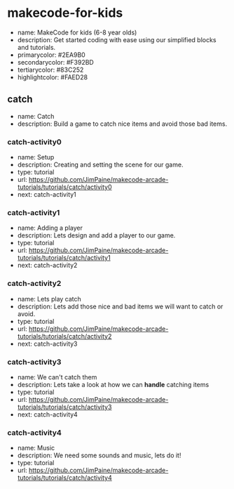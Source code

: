 # makecode-for-kids

* name: MakeCode for kids (6-8 year olds)
* description: Get started coding with ease using our simplified blocks and tutorials.
* primarycolor: #2EA9B0
* secondarycolor: #F392BD
* tertiarycolor: #83C252
* highlightcolor: #FAED28

## catch

* name: Catch
* description: Build a game to catch nice items and avoid those bad items.

### catch-activity0

* name: Setup
* description: Creating and setting the scene for our game.
* type: tutorial
* url: https://github.com/JimPaine/makecode-arcade-tutorials/tutorials/catch/activity0
* next: catch-activity1

### catch-activity1

* name: Adding a player
* description: Lets design and add a player to our game.
* type: tutorial
* url: https://github.com/JimPaine/makecode-arcade-tutorials/tutorials/catch/activity1
* next: catch-activity2

### catch-activity2

* name: Lets play catch
* description: Lets add those nice and bad items we will want to catch or avoid.
* type: tutorial
* url: https://github.com/JimPaine/makecode-arcade-tutorials/tutorials/catch/activity2
* next: catch-activity3

### catch-activity3

* name: We can't catch them
* description: Lets take a look at how we can **handle** catching items
* type: tutorial
* url: https://github.com/JimPaine/makecode-arcade-tutorials/tutorials/catch/activity3
* next: catch-activity4

### catch-activity4

* name: Music
* description: We need some sounds and music, lets do it!
* type: tutorial
* url: https://github.com/JimPaine/makecode-arcade-tutorials/tutorials/catch/activity4